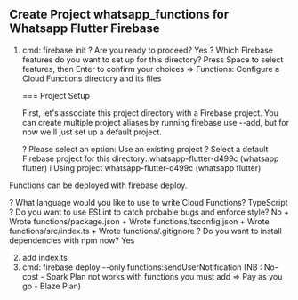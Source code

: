 ## Create Project whatsapp_functions for Whatsapp Flutter Firebase
1. cmd: firebase init
   ? Are you ready to proceed? Yes
   ? Which Firebase features do you want to set up for this directory? Press Space to select features, then Enter to
   confirm your choices => Functions: Configure a Cloud Functions directory and its files

   === Project Setup
   
   First, let's associate this project directory with a Firebase project.
   You can create multiple project aliases by running firebase use --add,
   but for now we'll just set up a default project.
   
   ? Please select an option: Use an existing project
   ? Select a default Firebase project for this directory: whatsapp-flutter-d499c (whatsapp flutter)
   i  Using project whatsapp-flutter-d499c (whatsapp flutter)

  Functions can be deployed with firebase deploy.

   ? What language would you like to use to write Cloud Functions? TypeScript
   ? Do you want to use ESLint to catch probable bugs and enforce style? No
     +  Wrote functions/package.json
     +  Wrote functions/tsconfig.json
     +  Wrote functions/src/index.ts
     +  Wrote functions/.gitignore
       ? Do you want to install dependencies with npm now? Yes

2. add index.ts
3. cmd: firebase deploy --only functions:sendUserNotification (NB : No-cost - Spark Plan not works with functions you must add => Pay as you go - Blaze Plan)